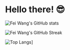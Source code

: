 # Hello there! 😎

![Fei Wang's GitHub stats](https://github-readme-stats-sigma-five.vercel.app/api?username=silviafeiwang&show=reviews&count_private=true&show_icons=true&theme=dracula)

![Fei Wang's GitHub Streak](https://github-readme-streak-stats.herokuapp.com/?user=silviafeiwang&theme=dracula)

![Top Langs](https://github-readme-stats.vercel.app/api/top-langs/?username=silviafeiwang&layout=compact&show_icons=true&theme=dracula)]

